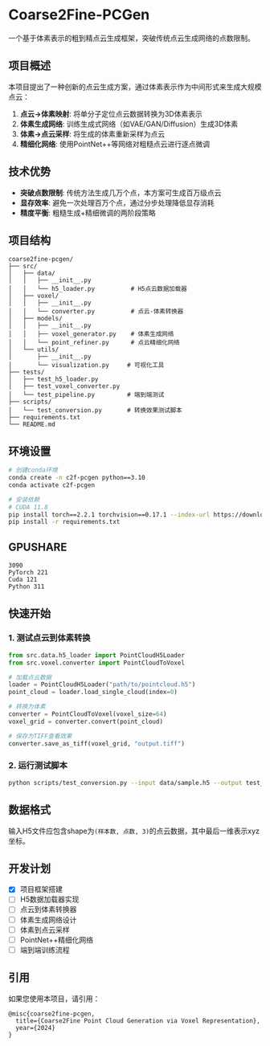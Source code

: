# Coarse2Fine-PCGen

一个基于体素表示的粗到精点云生成框架，突破传统点云生成网络的点数限制。

## 项目概述

本项目提出了一种创新的点云生成方案，通过体素表示作为中间形式来生成大规模点云：

1. **点云→体素映射**: 将单分子定位点云数据转换为3D体素表示
2. **体素生成网络**: 训练生成式网络（如VAE/GAN/Diffusion）生成3D体素
3. **体素→点云采样**: 将生成的体素重新采样为点云
4. **精细化网络**: 使用PointNet++等网络对粗糙点云进行逐点微调

## 技术优势

- **突破点数限制**: 传统方法生成几万个点，本方案可生成百万级点云
- **显存效率**: 避免一次处理百万个点，通过分步处理降低显存消耗
- **精度平衡**: 粗糙生成+精细微调的两阶段策略

## 项目结构

```
coarse2fine-pcgen/
├── src/
│   ├── data/
│   │   ├── __init__.py
│   │   └── h5_loader.py          # H5点云数据加载器
│   ├── voxel/
│   │   ├── __init__.py
│   │   └── converter.py          # 点云-体素转换器
│   ├── models/
│   │   ├── __init__.py
│   │   ├── voxel_generator.py    # 体素生成网络
│   │   └── point_refiner.py      # 点云精细化网络
│   └── utils/
│       ├── __init__.py
│       └── visualization.py     # 可视化工具
├── tests/
│   ├── test_h5_loader.py
│   ├── test_voxel_converter.py
│   └── test_pipeline.py         # 端到端测试
├── scripts/
│   └── test_conversion.py       # 转换效果测试脚本
├── requirements.txt
└── README.md
```

## 环境设置

```bash
# 创建conda环境
conda create -n c2f-pcgen python==3.10
conda activate c2f-pcgen

# 安装依赖
# CUDA 11.8
pip install torch==2.2.1 torchvision==0.17.1 --index-url https://download.pytorch.org/whl/cu118
pip install -r requirements.txt
```

## GPUSHARE

```text
3090
PyTorch 221
Cuda 121
Python 311
```

## 快速开始

### 1. 测试点云到体素转换

```python
from src.data.h5_loader import PointCloudH5Loader
from src.voxel.converter import PointCloudToVoxel

# 加载点云数据
loader = PointCloudH5Loader("path/to/pointcloud.h5")
point_cloud = loader.load_single_cloud(index=0)

# 转换为体素
converter = PointCloudToVoxel(voxel_size=64)
voxel_grid = converter.convert(point_cloud)

# 保存为TIFF查看效果
converter.save_as_tiff(voxel_grid, "output.tiff")
```

### 2. 运行测试脚本

```bash
python scripts/test_conversion.py --input data/sample.h5 --output test_voxel.tiff
```

## 数据格式

输入H5文件应包含shape为`(样本数, 点数, 3)`的点云数据，其中最后一维表示xyz坐标。

## 开发计划

- [x] 项目框架搭建
- [ ] H5数据加载器实现
- [ ] 点云到体素转换器
- [ ] 体素生成网络设计
- [ ] 体素到点云采样
- [ ] PointNet++精细化网络
- [ ] 端到端训练流程

## 引用

如果您使用本项目，请引用：
```
@misc{coarse2fine-pcgen,
  title={Coarse2Fine Point Cloud Generation via Voxel Representation},
  year={2024}
}
```
